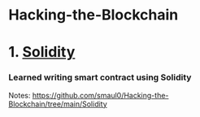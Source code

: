 # Hacking-the-Blockchain

# 1. [Solidity](https://github.com/smaul0/Hacking-the-Blockchain/tree/main/Solidity)
### Learned writing smart contract using Solidity
Notes: https://github.com/smaul0/Hacking-the-Blockchain/tree/main/Solidity 

